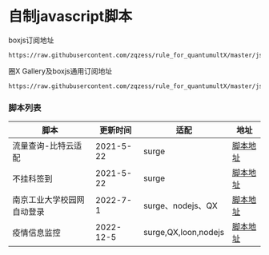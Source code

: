 # 自制javascript脚本

boxjs订阅地址
```
https://raw.githubusercontent.com/zqzess/rule_for_quantumultX/master/js/Mine/boxjs.json
```

圈X Gallery及boxjs通用订阅地址
```
https://raw.githubusercontent.com/zqzess/rule_for_quantumultX/master/js/Mine/boxjs.json
```

### 脚本列表

| 脚本            |更新时间|适配| 地址                                                                                         |
|---------------|-------|---|--------------------------------------------------------------------------------------------|
| 流量查询-比特云适配    | 2021-5-22|surge| [脚本地址](https://github.com/zqzess/rule_for_quantumultX/tree/master/js/Mine/subInfo-bityun)  |
| 不挂科签到         |2021-5-22 |surge | [脚本地址](https://github.com/zqzess/rule_for_quantumultX/tree/master/js/Mine/buguake)         |
| 南京工业大学校园网自动登录 |2022-7-1 |surge、nodejs、QX | [脚本地址](https://github.com/zqzess/rule_for_quantumultX/tree/master/js/Mine/NjtechAutoLogin) |
 | 疫情信息监控        |2022-12-5|surge,QX,loon,nodejs| [脚本地址](https://github.com/zqzess/rule_for_quantumultX/tree/master/js/Mine/covid19)         |